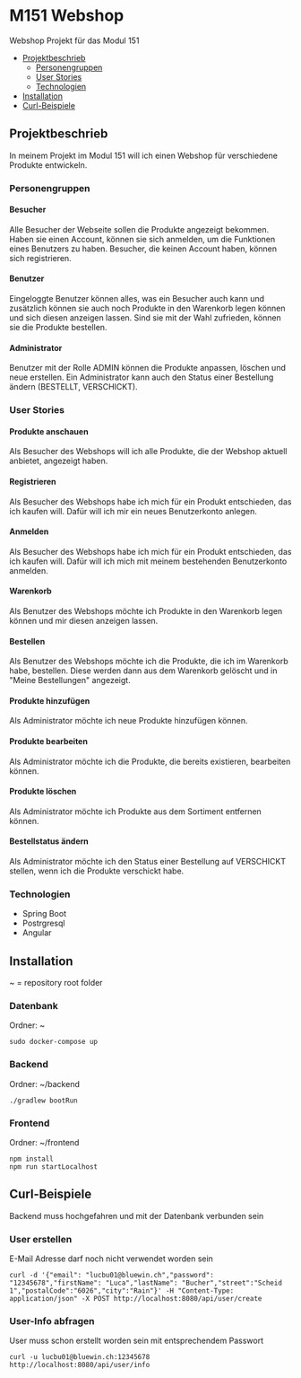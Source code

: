 # M151 Webshop
Webshop Projekt für das Modul 151

 - [Projektbeschrieb](#projektbeschrieb)
   - [Personengruppen](#personengruppen)
   - [User Stories](#user-stories)
   - [Technologien](#technologien)
 - [Installation](#installation)
 - [Curl-Beispiele](#curl-beispiele)

## Projektbeschrieb
In meinem Projekt im Modul 151 will ich einen Webshop für verschiedene Produkte entwickeln.

### Personengruppen

#### Besucher
Alle Besucher der Webseite sollen die Produkte angezeigt bekommen. Haben sie einen Account, können sie sich anmelden, um die Funktionen eines Benutzers zu haben. Besucher, die keinen Account haben, können sich registrieren.

#### Benutzer
Eingeloggte Benutzer können alles, was ein Besucher auch kann und zusätzlich können sie auch noch Produkte in den Warenkorb legen können und sich diesen anzeigen lassen. Sind sie mit der Wahl zufrieden, können sie die Produkte bestellen.

#### Administrator
Benutzer mit der Rolle ADMIN können die Produkte anpassen, löschen und neue erstellen. Ein Administrator kann auch den Status einer Bestellung ändern (BESTELLT, VERSCHICKT).


### User Stories

#### Produkte anschauen
Als Besucher des Webshops will ich alle Produkte, die der Webshop aktuell anbietet, angezeigt haben.

#### Registrieren
Als Besucher des Webshops habe ich mich für ein Produkt entschieden, das ich kaufen will. Dafür will ich mir ein neues Benutzerkonto anlegen.

#### Anmelden
Als Besucher des Webshops habe ich mich für ein Produkt entschieden, das ich kaufen will. Dafür will ich mich mit meinem bestehenden Benutzerkonto anmelden.

#### Warenkorb
Als Benutzer des Webshops möchte ich Produkte in den Warenkorb legen können und mir diesen anzeigen lassen.

#### Bestellen
Als Benutzer des Webshops möchte ich die Produkte, die ich im Warenkorb habe, bestellen. Diese werden dann aus dem Warenkorb gelöscht und in "Meine Bestellungen" angezeigt.

#### Produkte hinzufügen
Als Administrator möchte ich neue Produkte hinzufügen können.

#### Produkte bearbeiten
Als Administrator möchte ich die Produkte, die bereits existieren, bearbeiten können.

#### Produkte löschen
Als Administrator möchte ich Produkte aus dem Sortiment entfernen können.

#### Bestellstatus ändern
Als Administrator möchte ich den Status einer Bestellung auf VERSCHICKT stellen, wenn ich die Produkte verschickt habe.


### Technologien
 - Spring Boot
 - Postrgresql
 - Angular



## Installation
~ = repository root folder

### Datenbank
Ordner: ~
```
sudo docker-compose up
```

### Backend
Ordner: ~/backend
```
./gradlew bootRun
```

### Frontend
Ordner: ~/frontend

```
npm install
npm run startLocalhost
```



## Curl-Beispiele
Backend muss hochgefahren und mit der Datenbank verbunden sein

### User erstellen
E-Mail Adresse darf noch nicht verwendet worden sein
```
curl -d '{"email": "lucbu01@bluewin.ch","password": "12345678","firstName": "Luca","lastName": "Bucher","street":"Scheid 1","postalCode":"6026","city":"Rain"}' -H "Content-Type: application/json" -X POST http://localhost:8080/api/user/create
```

### User-Info abfragen
User muss schon erstellt worden sein mit entsprechendem Passwort
```
curl -u lucbu01@bluewin.ch:12345678 http://localhost:8080/api/user/info
```
